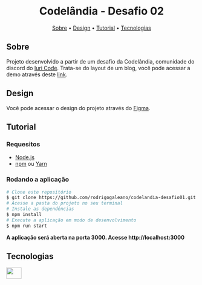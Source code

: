 <h1 align="center">Codelândia - Desafio 02</h1>

<p align="center">
  <a href="#sobre">Sobre</a> •
  <a href="#design">Design</a> •
  <a href="#tutorial">Tutorial</a> •
  <a href="#tecnologias">Tecnologias</a> 
</p>

## Sobre

Projeto desenvolvido a partir de um desafio da Codelândia, comunidade do discord do [Iuri Code](https://iuricode.com/). Trata-se do layout de um blog, você pode acessar a demo através deste [link](https://rodrigogaleano-codelandia-desafio02.vercel.app/).

## Design

Você pode acessar o design do projeto através do [Figma](https://www.figma.com/file/Yb9IBH56g7T1hdIyZ3BMNO/Desafios---Codel%C3%A2ndia?node-id=1883%3A2).

## Tutorial

### Requesitos

- [Node.js](https://nodejs.org/en/)
- [npm](https://www.npmjs.com/package/npm) ou [Yarn](https://classic.yarnpkg.com/)

### Rodando a aplicação

```bash
# Clone este repositório
$ git clone https://github.com/rodrigogaleano/codelandia-desafio01.git
# Acesse a pasta do projeto no seu terminal
# Instale as dependências
$ npm install
# Execute a aplicação em modo de desenvolvimento
$ npm run start
```
**A aplicação será aberta na porta 3000. Acesse http://localhost:3000**

## Tecnologias

<a href="https://reactjs.org/">
<img align="left" height="30" width="40" src="https://cdn.jsdelivr.net/gh/devicons/devicon/icons/react/react-original.svg" />
</a>

